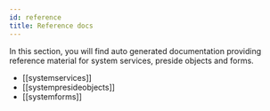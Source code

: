 ```yaml
---
id: reference
title: Reference docs
---
```


In this section, you will find auto generated documentation providing reference material for system services, preside objects and forms.

* [[systemservices]]
* [[systempresideobjects]]
* [[systemforms]]
